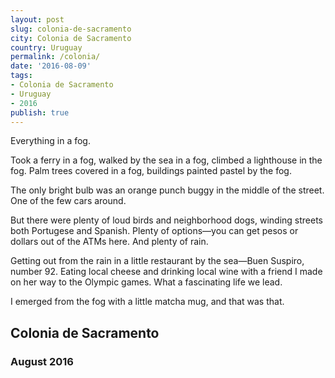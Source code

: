 ```yaml
---
layout: post
slug: colonia-de-sacramento
city: Colonia de Sacramento
country: Uruguay
permalink: /colonia/
date: '2016-08-09'
tags:
- Colonia de Sacramento
- Uruguay
- 2016
publish: true
---
```


<link href="https://fonts.googleapis.com/css?family=Amatic+SC:700|Titillium+Web" rel="stylesheet">

<section class="poem-area">
  <p>
    Everything in a fog.
  </p>
  <p>
    Took a ferry in a fog, walked by the sea in a fog, climbed a lighthouse in the fog. Palm trees covered in a fog, buildings painted pastel by the fog.
  </p>
  <p>
    The only bright bulb was an orange punch buggy in the middle of the street. One of the few cars around.
  </p>
  <p>
    But there were plenty of loud birds and neighborhood dogs, winding streets both Portugese and Spanish. Plenty of options&mdash;you can get pesos or dollars out of the ATMs here. And plenty of rain.
  </p>
  <p>
    Getting out from the rain in a little restaurant by the sea&mdash;Buen Suspiro, number 92. Eating local cheese and drinking local wine with a friend I made on her way to the Olympic games. What a fascinating life we lead.
  </p>
  <p>
    I emerged from the fog with a little matcha mug, and that was that.
  </p>
</section>

<section class="metadata-area">
  <h2 class="city">Colonia de Sacramento</h2>
  <h3 class="month">August 2016</h3>
</section>

